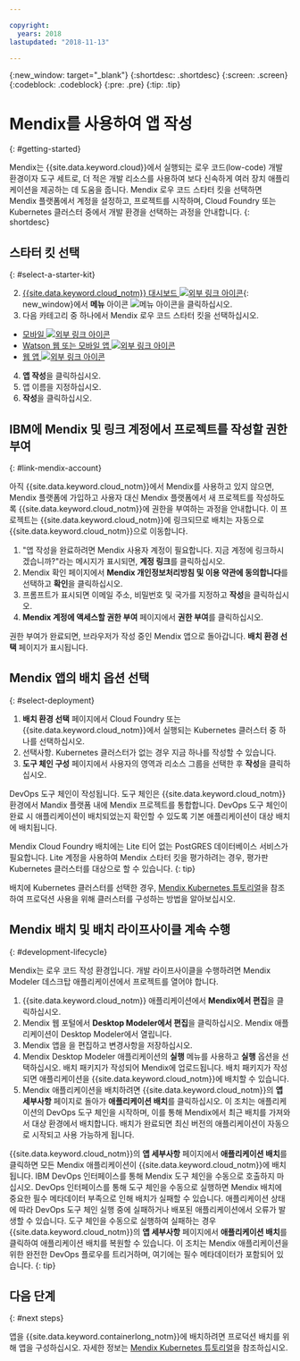 ```yaml
---

copyright:
  years: 2018
lastupdated: "2018-11-13"

---
```


{:new_window: target="_blank"}
{:shortdesc: .shortdesc}
{:screen: .screen}
{:codeblock: .codeblock}
{:pre: .pre}
{:tip: .tip}

# Mendix를 사용하여 앱 작성
{: #getting-started}

Mendix는 {{site.data.keyword.cloud}}에서 실행되는 로우 코드(low-code) 개발 환경이자 도구 세트로, 더 적은 개발 리소스를 사용하여 보다 신속하게 여러 장치 애플리케이션을 제공하는 데 도움을 줍니다. Mendix 로우 코드 스타터 킷을 선택하면 Mendix 플랫폼에서 계정을 설정하고, 프로젝트를 시작하며, Cloud Foundry 또는 Kubernetes 클러스터 중에서 개발 환경을 선택하는 과정을 안내합니다.
{: shortdesc}

## 스타터 킷 선택
{: #select-a-starter-kit}

2. [{{site.data.keyword.cloud_notm}} 대시보드 ![외부 링크 아이콘](../../icons/launch-glyph.svg "외부 링크 아이콘")](https://console.bluemix.net/dashboard/apps){: new_window}에서 **메뉴** 아이콘 ![메뉴 아이콘](../../icons/icon_hamburger.svg)을 클릭하십시오.
3. 다음 카테고리 중 하나에서 Mendix 로우 코드 스타터 킷을 선택하십시오.
  * [모바일 ![외부 링크 아이콘](../../icons/launch-glyph.svg "외부 링크 아이콘")](https://console.bluemix.net/developer/appservice/starter-kits/mendix-mobile-app)
  * [Watson 웹 또는 모바일 앱 ![외부 링크 아이콘](../../icons/launch-glyph.svg "외부 링크 아이콘")](https://console.bluemix.net/developer/appservice/starter-kits/mendix-web-or-mobile-app-with-watson)
  * [웹 앱 ![외부 링크 아이콘](../../icons/launch-glyph.svg "외부 링크 아이콘")](https://console.bluemix.net/developer/appservice/starter-kits/mendix-web-app)
4. **앱 작성**을 클릭하십시오.
5. 앱 이름을 지정하십시오. 
6. **작성**을 클릭하십시오.

## IBM에 Mendix 및 링크 계정에서 프로젝트를 작성할 권한 부여
{: #link-mendix-account}

아직 {{site.data.keyword.cloud_notm}}에서 Mendix를 사용하고 있지 않으면, Mendix 플랫폼에 가입하고 사용자 대신 Mendix 플랫폼에서 새 프로젝트를 작성하도록 {{site.data.keyword.cloud_notm}}에 권한을 부여하는 과정을 안내합니다. 이 프로젝트는 {{site.data.keyword.cloud_notm}}에 링크되므로 배치는 자동으로 {{site.data.keyword.cloud_notm}}으로 이동합니다.

1. "앱 작성을 완료하려면 Mendix 사용자 계정이 필요합니다. 지금 계정에 링크하시겠습니까?"라는 메시지가 표시되면, **계정 링크**를 클릭하십시오.
2. Mendix 확인 페이지에서 **Mendix 개인정보처리방침 및 이용 약관에 동의합니다**를 선택하고 **확인**을 클릭하십시오.
3. 프롬프트가 표시되면 이메일 주소, 비밀번호 및 국가를 지정하고 **작성**을 클릭하십시오.
4. **Mendix 계정에 액세스할 권한 부여** 페이지에서 **권한 부여**를 클릭하십시오.

권한 부여가 완료되면, 브라우저가 작성 중인 Mendix 앱으로 돌아갑니다. **배치 환경 선택** 페이지가 표시됩니다.

## Mendix 앱의 배치 옵션 선택
{: #select-deployment}

1. **배치 환경 선택** 페이지에서 Cloud Foundry 또는 {{site.data.keyword.cloud_notm}}에서 실행되는 Kubernetes 클러스터 중 하나를 선택하십시오.
2. 선택사항. Kubernetes 클러스터가 없는 경우 지금 하나를 작성할 수 있습니다.
3. **도구 체인 구성** 페이지에서 사용자의 영역과 리소스 그룹을 선택한 후 **작성**을 클릭하십시오.

DevOps 도구 체인이 작성됩니다. 도구 체인은 {{site.data.keyword.cloud_notm}} 환경에서 Mandix 플랫폼 내에 Mendix 프로젝트를 통합합니다. DevOps 도구 체인이 완료 시 애플리케이션이 배치되었는지 확인할 수 있도록 기본 애플리케이션이 대상 배치에 배치됩니다.

Mendix Cloud Foundry 배치에는 Lite 티어 없는 PostGRES 데이터베이스 서비스가 필요합니다.   Lite 계정을 사용하여 Mendix 스타터 킷을 평가하려는 경우, 평가판 Kubernetes 클러스터를 대상으로 할 수 있습니다.
{: tip}

배치에 Kubernetes 클러스터를 선택한 경우, [Mendix Kubernetes 튜토리얼](/docs/apps/tutorials/tutorial_mendix_kubernetes.html)을 참조하여 프로덕션 사용을 위해 클러스터를 구성하는 방법을 알아보십시오.


## Mendix 배치 및 배치 라이프사이클 계속 수행
{: #development-lifecycle}

Mendix는 로우 코드 작성 환경입니다. 개발 라이프사이클을 수행하려면 Mendix Modeler 데스크탑 애플리케이션에서 프로젝트를 열어야 합니다.

1. {{site.data.keyword.cloud_notm}} 애플리케이션에서 **Mendix에서 편집**을 클릭하십시오.
2. Mendix 웹 포털에서 **Desktop Modeler에서 편집**을 클릭하십시오.
  Mendix 애플리케이션이 Desktop Modeler에서 열립니다.
3. Mendix 앱을 을 편집하고 변경사항을 저장하십시오.
4. Mendix Desktop Modeler 애플리케이션의 **실행** 메뉴를 사용하고 **실행** 옵션을 선택하십시오.
  배치 패키지가 작성되어 Mendix에 업로드됩니다. 배치 패키지가 작성되면 애플리케이션을 {{site.data.keyword.cloud_notm}}에 배치할 수 있습니다.
5. Mendix 애플리케이션을 배치하려면 {{site.data.keyword.cloud_notm}}의 **앱 세부사항** 페이지로 돌아가 **애플리케이션 배치**를 클릭하십시오.
  이 조치는 애플리케이션의 DevOps 도구 체인을 시작하며, 이를 통해 Mendix에서 최근 배치를 가져와서 대상 환경에서 배치합니다. 배치가 완료되면 최신 버전의 애플리케이션이 자동으로 시작되고 사용 가능하게 됩니다.

{{site.data.keyword.cloud_notm}}의 **앱 세부사항** 페이지에서 **애플리케이션 배치**를 클릭하면 모든 Mendix 애플리케이션이 {{site.data.keyword.cloud_notm}}에 배치됩니다. IBM DevOps 인터페이스를 통해 Mendix 도구 체인을 수동으로 호출하지 마십시오. DevOps 인터페이스를 통해 도구 체인을 수동으로 실행하면 Mendix 배치에 중요한 필수 메타데이터 부족으로 인해 배치가 실패할 수 있습니다. 애플리케이션 상태에 따라 DevOps 도구 체인 실행 중에 실패하거나 배포된 애플리케이션에서 오류가 발생할 수 있습니다. 도구 체인을 수동으로 실행하여 실패하는 경우 {{site.data.keyword.cloud_notm}}의 **앱 세부사항** 페이지에서 **애플리케이션 배치**를 클릭하여 애플리케이션 배치를 복원할 수 있습니다. 이 조치는 Mendix 애플리케이션을 위한 완전한 DevOps 플로우를 트리거하며, 여기에는 필수 메타데이터가 포함되어 있습니다.
{: tip}

## 다음 단계 
{: #next steps}

앱을 {{site.data.keyword.containerlong_notm}}에 배치하려면 프로덕션 배치를 위해 앱을 구성하십시오. 자세한 정보는 [Mendix Kubernetes 튜토리얼](/docs/apps/tutorials/tutorial_mendix_kubernetes.html)을 참조하십시오. 
